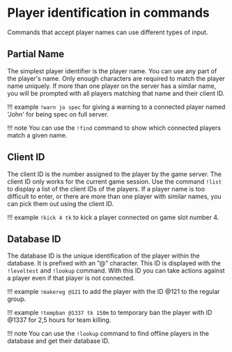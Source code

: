 # Player identification in commands

Commands that accept player names can use different types of input.

## Partial Name

The simplest player identifier is the player name. You can use any part of the player's name. Only enough characters are required to match the player name uniquely. If more than one player on the server has a similar name, you will be prompted with all players matching that name and their client ID.

!!! example
    `!warn jo spec` for giving a warning to a connected player named 'John' for being spec on full server.

!!! note
    You can use the `!find` command to show which connected players match a given name.

## Client ID
The client ID is the number assigned to the player by the game server. The client ID only works for the current game session. Use the command `!list` to display a list of the client IDs of the players. If a player name is too difficult to enter, or there are more than one player with similar names, you can pick them out using the client ID.

!!! example
    `!kick 4 tk` to kick a player connected on game slot number 4.

## Database ID
The database ID is the unique identification of the player within the database. It is prefixed with an ”@” character. This ID is displayed with the `!leveltest` and `!lookup` command. With this ID you can take actions against a player even if that player is not connected.

!!! example
    `!makereg @121` to add the player with the ID @121 to the regular group.

!!! example
    `!tempban @1337 tk 150m` to temporary ban the player with ID @1337 for 2,5 hours for team killing.

!!! note
    You can use the `!lookup` command to find offline players in the database and get their database ID.
